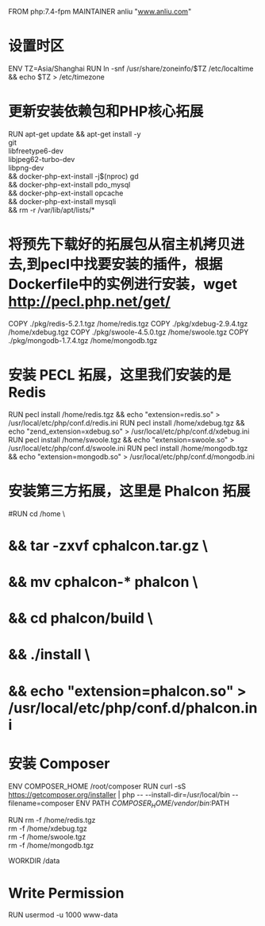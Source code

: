 FROM php:7.4-fpm
MAINTAINER anliu "www.anliu.com"

# 设置时区
ENV TZ=Asia/Shanghai
RUN ln -snf /usr/share/zoneinfo/$TZ /etc/localtime && echo $TZ > /etc/timezone

# 更新安装依赖包和PHP核心拓展
RUN apt-get update && apt-get install -y \
        git \
        libfreetype6-dev \
        libjpeg62-turbo-dev \
        libpng-dev \
    && docker-php-ext-install -j$(nproc) gd \
        && docker-php-ext-install pdo_mysql \
        && docker-php-ext-install opcache \
        && docker-php-ext-install mysqli \
        && rm -r /var/lib/apt/lists/*

# 将预先下载好的拓展包从宿主机拷贝进去,到pecl中找要安装的插件，根据Dockerfile中的实例进行安装，wget http://pecl.php.net/get/
COPY ./pkg/redis-5.2.1.tgz /home/redis.tgz
COPY ./pkg/xdebug-2.9.4.tgz /home/xdebug.tgz
COPY ./pkg/swoole-4.5.0.tgz /home/swoole.tgz
COPY ./pkg/mongodb-1.7.4.tgz /home/mongodb.tgz

# 安装 PECL 拓展，这里我们安装的是Redis
RUN pecl install /home/redis.tgz && echo "extension=redis.so" > /usr/local/etc/php/conf.d/redis.ini
RUN pecl install /home/xdebug.tgz && echo "zend_extension=xdebug.so" > /usr/local/etc/php/conf.d/xdebug.ini
RUN pecl install /home/swoole.tgz && echo "extension=swoole.so" > /usr/local/etc/php/conf.d/swoole.ini
RUN pecl install /home/mongodb.tgz && echo "extension=mongodb.so" > /usr/local/etc/php/conf.d/mongodb.ini

# 安装第三方拓展，这里是 Phalcon 拓展
#RUN cd /home \
#    && tar -zxvf cphalcon.tar.gz \
#    && mv cphalcon-* phalcon \
#    && cd phalcon/build \
#    && ./install \
#    && echo "extension=phalcon.so" > /usr/local/etc/php/conf.d/phalcon.ini

# 安装 Composer
ENV COMPOSER_HOME /root/composer
RUN curl -sS https://getcomposer.org/installer | php -- --install-dir=/usr/local/bin --filename=composer
ENV PATH $COMPOSER_HOME/vendor/bin:$PATH

RUN rm -f /home/redis.tgz \
        rm -f /home/xdebug.tgz \
	rm -f /home/swoole.tgz \
	rm -f /home/mongodb.tgz

WORKDIR /data

# Write Permission
RUN usermod -u 1000 www-data
